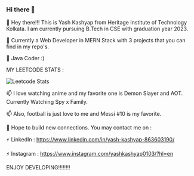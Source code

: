 ### Hi there 👋

<!--
**YashKashyap0605/YashKashyap0605** is a ✨ _special_ ✨ repository because its `README.md` (this file) appears on your GitHub profile.

Here are some ideas to get you started:

- 🔭 I’m currently working on ...
- 🌱 I’m currently learning ...
- 👯 I’m looking to collaborate on ...
- 🤔 I’m looking for help with ...
- 💬 Ask me about ...
- 📫 How to reach me: ...
- 😄 Pronouns: ...
- ⚡ Fun fact: ...
-->

👋 Hey there!!!
This is Yash Kashyap from Heritage Institute of Technology Kolkata. I am currently pursuing B.Tech in CSE with graduation year 2023.

🌱 Currently a Web Developer in MERN Stack with 3 projects that you can find in my repo's.

🌱 Java Coder :) 

MY LEETCODE STATS :

![Leetcode Stats](https://leetcard.jacoblin.cool/yashkashyap0605)

📫 I love watching anime and my favorite one is Demon Slayer and AOT. Currently Watching Spy x Family.

📫 Also, football is just love to me and Messi #10 is my favorite.

💬 Hope to build new connections. You may contact me on :

⚡ LinkedIn : https://www.linkedin.com/in/yash-kashyap-863603190/

⚡ Instagram : https://www.instagram.com/yashkashyap0103/?hl=en


ENJOY DEVELOPING!!!!!!!!
